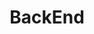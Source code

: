 ---
layout: list
title: BackEnd
slug: BackEnd

# sitemap: false
description: >
    백엔드 공부 👩🏻‍💻

permalink: /blog/BackEnd
# accent_color: rgb(38,139,210)
# accent_image:
#   background: rgb(32,32,32)
#   overlay:    false
---